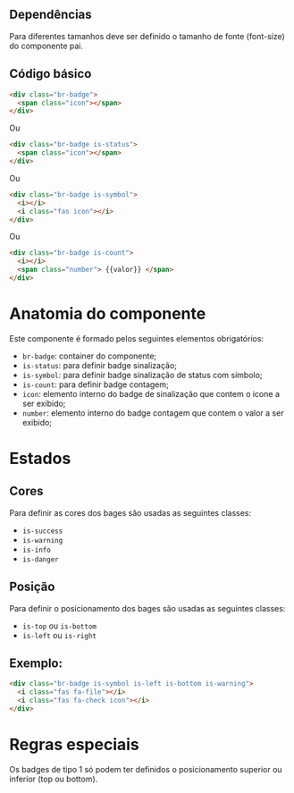 ## Dependências

Para diferentes tamanhos deve ser definido o tamanho de fonte (font-size) do componente pai.

## Código básico

```html
<div class="br-badge">
  <span class="icon"></span>
</div>
```

Ou

```html
<div class="br-badge is-status">
  <span class="icon"></span>
</div>
```

Ou

```html
<div class="br-badge is-symbol">
  <i></i>
  <i class="fas icon"></i>
</div>
```

Ou

```html
<div class="br-badge is-count">
  <i></i>
  <span class="number"> {{valor}} </span>
</div>
```

# Anatomia do componente

Este componente é formado pelos seguintes elementos obrigatórios:

- `br-badge`: container do componente;
- `is-status`: para definir badge sinalização;
- `is-symbol`: para definir badge sinalização de status com símbolo;
- `is-count`: para definir badge contagem;
- `icon`: elemento interno do badge de sinalização que contem o icone a ser exibido;
- `number`: elemento interno do badge contagem que contem o valor a ser exibido;

# Estados

## Cores

Para definir as cores dos bages são usadas as seguintes classes:

- `is-success`
- `is-warning`
- `is-info`
- `is-danger`

## Posição

Para definir o posicionamento dos bages são usadas as seguintes classes:

- `is-top` ou `is-bottom`
- `is-left` ou `is-right`

## Exemplo:

```html
<div class="br-badge is-symbol is-left is-bottom is-warning">
  <i class="fas fa-file"></i>
  <i class="fas fa-check icon"></i>
</div>
```

# Regras especiais

Os badges de tipo 1 só podem ter definidos o posicionamento superior ou inferior (top ou bottom).
